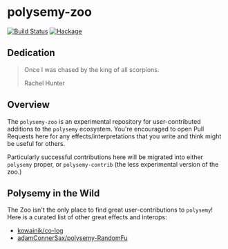 # polysemy-zoo

[![Build Status](https://api.travis-ci.org/isovector/polysemy-zoo.svg?branch=master)](https://travis-ci.org/isovector/polysemy-zoo)
[![Hackage](https://img.shields.io/hackage/v/polysemy-zoo.svg?logo=haskell)](https://hackage.haskell.org/package/polysemy-zoo)

## Dedication

> Once I was chased by the king of all scorpions.
>
> Rachel Hunter


## Overview

The `polysemy-zoo` is an experimental repository for user-contributed additions
to the `polysemy` ecosystem. You're encouraged to open Pull Requests here for
any effects/interpretations that you write and think might be useful for others.

Particularly successful contributions here will be migrated into either
`polysemy` proper, or `polysemy-contrib` (the less experimental version of the
zoo.)


## Polysemy in the Wild

The Zoo isn't the only place to find great user-contributions to `polysemy`!
Here is a curated list of other great effects and interops:

* [kowainik/co-log](https://github.com/kowainik/co-log/tree/master/co-log-polysemy)
* [adamConnerSax/polysemy-RandomFu](https://hackage.haskell.org/package/polysemy-RandomFu)

